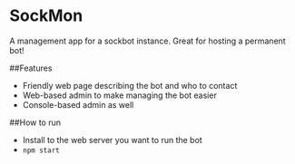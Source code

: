 # SockMon
A management app for a sockbot instance. Great for hosting a permanent bot!

##Features
 - Friendly web page describing the bot and who to contact
 - Web-based admin to make managing the bot easier
 - Console-based admin as well

##How to run
- Install to the web server you want to run the bot
-  `npm start`
